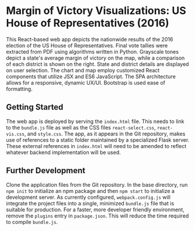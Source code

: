 # Margin of Victory Visualizations: US House of Representatives (2016)

This React-based web app depicts the nationwide results of the 2016 election of the US House of Representatives. Final vote tallies were extracted from PDF using algorithms written in Python. Grayscale tones depict a state's average margin of victory on the map, while a comparison of each district is shown on the right. State and district details are displayed on user selection. The chart and map employ customized React components that utilize JSX and ES6 JavaScript. The SPA architecture allows for a responsive, dynamic UX/UI. Bootstrap is used ease of formatting.

## Getting Started

The web app is deployed by serving the `index.html` file. This needs to link to the `bundle.js` file as well as the CSS files `react-select.css`, `react-vis.css`, and `style.css`. The app, as it appears in the Git repository, makes use of references to a static folder maintained by a specialized Flask server. These external references in `index.html` will need to be amended to reflect whatever backend implementation will be used.

## Further Development

Clone the application files from the Git repository. In the base directory, run `npm init` to initialize an npm package and then `npm start` to initialize a development server. As currently configured, `webpack.config.js` will integrate the project files into a single, minimized `bundle.js` file that is suitable for production. For a faster, more developer friendly environment, remove the `plugins` entry in `package.json`. This will reduce the time required to compile `bundle.js`. 
